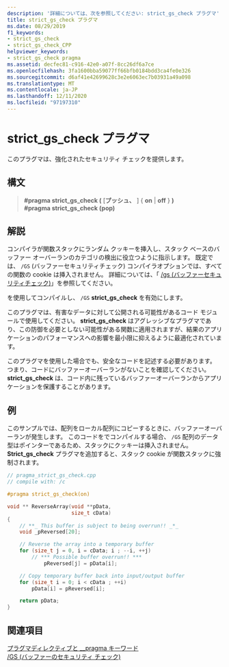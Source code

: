 ```yaml
---
description: '詳細については、次を参照してください: strict_gs_check プラグマ'
title: strict_gs_check プラグマ
ms.date: 08/29/2019
f1_keywords:
- strict_gs_check
- strict_gs_check_CPP
helpviewer_keywords:
- strict_gs_check pragma
ms.assetid: decfec81-c916-42e0-a07f-8cc26df6a7ce
ms.openlocfilehash: 3fa1600bba59077ff66bfb0184bdd3ca4fe0e326
ms.sourcegitcommit: d6af41e42699628c3e2e6063ec7b03931a49a098
ms.translationtype: MT
ms.contentlocale: ja-JP
ms.lasthandoff: 12/11/2020
ms.locfileid: "97197310"
---
```

# <a name="strict_gs_check-pragma"></a>strict_gs_check プラグマ

このプラグマは、強化されたセキュリティ チェックを提供します。

## <a name="syntax"></a>構文

> **#pragma strict_gs_check (** [**プッシュ、** ] { **on**  |  **off** } **)**\
> **#pragma strict_gs_check (pop)**

## <a name="remarks"></a>解説

コンパイラが関数スタックにランダム クッキーを挿入し、スタック ベースのバッファー オーバーランのカテゴリの検出に役立つように指示します。 既定では、 `/GS` (バッファーセキュリティチェック) コンパイラオプションでは、すべての関数の cookie は挿入されません。 詳細については、「 [/gs (バッファーセキュリティチェック)](../build/reference/gs-buffer-security-check.md)」を参照してください。

を使用してコンパイルし、 `/GS` **strict_gs_check** を有効にします。

このプラグマは、有害なデータに対して公開される可能性があるコード モジュールで使用してください。 **strict_gs_check** はアグレッシブなプラグマであり、この防御を必要としない可能性がある関数に適用されますが、結果のアプリケーションのパフォーマンスへの影響を最小限に抑えるように最適化されています。

このプラグマを使用した場合でも、安全なコードを記述する必要があります。 つまり、コードにバッファーオーバーランがないことを確認してください。 **strict_gs_check** は、コード内に残っているバッファーオーバーランからアプリケーションを保護することがあります。

## <a name="example"></a>例

このサンプルでは、配列をローカル配列にコピーするときに、バッファーオーバーランが発生します。 このコードをでコンパイルする場合、 `/GS` 配列のデータ型はポインターであるため、スタックにクッキーは挿入されません。 **Strict_gs_check** プラグマを追加すると、スタック cookie が関数スタックに強制されます。

```cpp
// pragma_strict_gs_check.cpp
// compile with: /c

#pragma strict_gs_check(on)

void ** ReverseArray(void **pData,
                     size_t cData)
{
    // **_ This buffer is subject to being overrun!! _*_
    void _pReversed[20];

    // Reverse the array into a temporary buffer
    for (size_t j = 0, i = cData; i ; --i, ++j)
        // *** Possible buffer overrun!! ***
            pReversed[j] = pData[i];

    // Copy temporary buffer back into input/output buffer
    for (size_t i = 0; i < cData ; ++i)
        pData[i] = pReversed[i];

    return pData;
}
```

## <a name="see-also"></a>関連項目

[プラグマディレクティブと __pragma キーワード](../preprocessor/pragma-directives-and-the-pragma-keyword.md)\
[/GS (バッファーのセキュリティ チェック)](../build/reference/gs-buffer-security-check.md)
